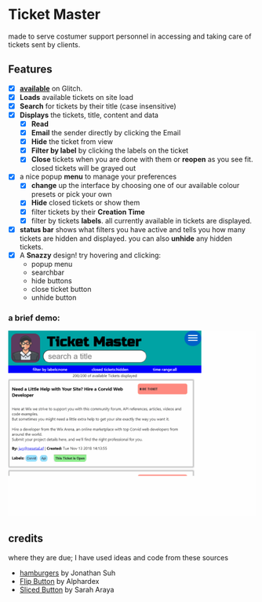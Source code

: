 # Ticket Master 
made to serve costumer support personnel in accessing and taking care of tickets sent by clients.

## Features
- [x] [__available__](https://caring-sequoia-nigella.glitch.me/) on Glitch.
- [x] __Loads__ available tickets on site load
- [x] __Search__ for tickets by their title (case insensitive)
- [x] __Displays__ the tickets, title, content and data 
    - [x] __Read__
    - [x] __Email__ the sender directly by clicking the Email
    - [x] __Hide__ the ticket from view
    - [x] __Filter by label__ by clicking the labels on the ticket
    - [x] __Close__ tickets when you are done with them or __reopen__ as you see fit. closed tickets will be grayed out
-[x] a nice popup __menu__ to manage your preferences 
    -[x] __change__ up the interface by choosing one of our available colour presets or pick your own 
    -[x] __Hide__ closed tickets or show them 
    -[x] filter tickets by their __Creation Time__ 
    -[x] filter by tickets __labels__. all  currently available in tickets are displayed.
- [x] __status bar__ shows what filters you have active and tells you how many tickets are hidden and displayed.
you can also __unhide__ any hidden tickets.
-[x] A __Snazzy__ design! try hovering and clicking:  
    - popup menu
    - searchbar
    - hide buttons
    - close ticket button
    - unhide button

### a brief demo:
![](./ui-testing-recording.gif)

## credits
where they are due;
I have used ideas and code from these sources
- [hamburgers](https://jonsuh.com/hamburgers/) by Jonathan Suh
- [Flip Button](https://codepen.io/alphardex/pen/VwwVLdM) by Alphardex
- [Sliced Button](https://codepen.io/saraharaya/pen/NpwdGv) by Sarah Araya